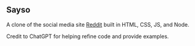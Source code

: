 ## Sayso
A clone of the social media site [Reddit](https://reddit.com) built in HTML, CSS, JS, and Node.

Credit to ChatGPT for helping refine code and provide examples.